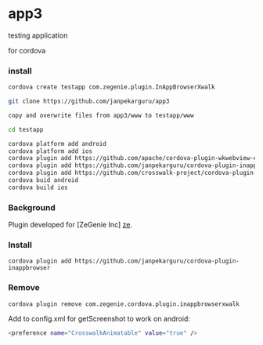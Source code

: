 # app3
testing application

for cordova

### install
```sh 
cordova create testapp com.zegenie.plugin.InAppBrowserXwalk

git clone https://github.com/janpekarguru/app3

copy and overwrite files from app3/www to testapp/www

cd testapp
```


```sh 
cordova platform add android
cordova platform add ios
cordova plugin add https://github.com/apache/cordova-plugin-wkwebview-engine
cordova plugin add https://github.com/janpekarguru/cordova-plugin-inappbrowser
cordova plugin add https://github.com/crosswalk-project/cordova-plugin-crosswalk-webview
cordova buid android
cordova build ios
```


### Background
Plugin developed for [ZeGenie Inc] [ze].

### Install
    cordova plugin add https://github.com/janpekarguru/cordova-plugin-inappbrowser
### Remove
    cordova plugin remove com.zegenie.cordova.plugin.inappbrowserxwalk


Add to config.xml for getScreenshot to work on android:
```sh 
<preference name="CrosswalkAnimatable" value="true" />	
```




   
   [ze]: <http://www.zegenie.com>
